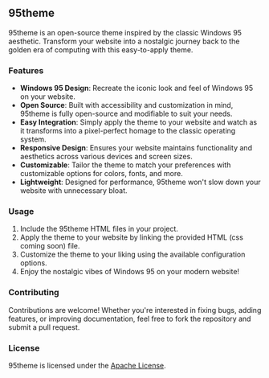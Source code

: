 ## 95theme

95theme is an open-source theme inspired by the classic Windows 95 aesthetic. Transform your website into a nostalgic journey back to the golden era of computing with this easy-to-apply theme.

### Features

- **Windows 95 Design**: Recreate the iconic look and feel of Windows 95 on your website.
- **Open Source**: Built with accessibility and customization in mind, 95theme is fully open-source and modifiable to suit your needs.
- **Easy Integration**: Simply apply the theme to your website and watch as it transforms into a pixel-perfect homage to the classic operating system.
- **Responsive Design**: Ensures your website maintains functionality and aesthetics across various devices and screen sizes.
- **Customizable**: Tailor the theme to match your preferences with customizable options for colors, fonts, and more.
- **Lightweight**: Designed for performance, 95theme won't slow down your website with unnecessary bloat.

### Usage

1. Include the 95theme HTML files in your project.
2. Apply the theme to your website by linking the provided HTML (css coming soon) file.
3. Customize the theme to your liking using the available configuration options.
4. Enjoy the nostalgic vibes of Windows 95 on your modern website!

### Contributing

Contributions are welcome! Whether you're interested in fixing bugs, adding features, or improving documentation, feel free to fork the repository and submit a pull request.

### License

95theme is licensed under the [Apache License](LICENSE).
